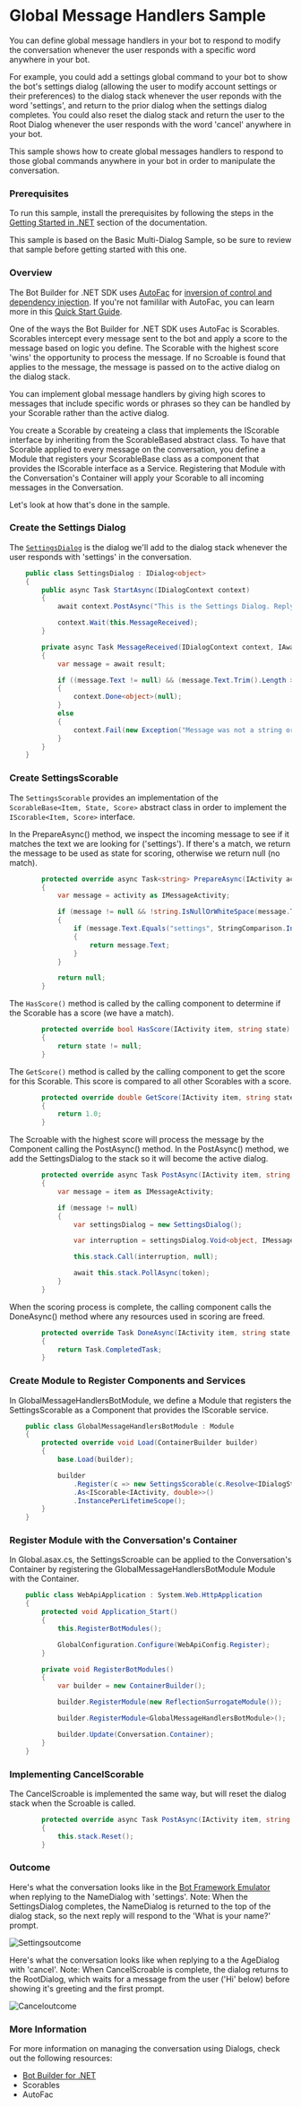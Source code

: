 # Global Message Handlers Sample

You can define global message handlers in your bot to respond to modify the conversation whenever the user responds with a specific word anywhere in your bot.

For example, you could add a settings global command to your bot to show the bot's settings dialog (allowing the user to modify account settings or their preferences) to the dialog stack whenever the user reponds with the word 'settings', and return to the prior dialog when the settings dialog completes. You could also reset the dialog stack and return the user to the Root Dialog whenever the user responds with the word 'cancel' anywhere in your bot.

This sample shows how to create global messages handlers to respond to those global commands anywhere in your bot in order to manipulate the conversation.

### Prerequisites

To run this sample, install the prerequisites by following the steps in the [Getting Started in .NET](https://docs.botframework.com/en-us/csharp/builder/sdkreference/gettingstarted.html) section of the documentation.

This sample is based on the Basic Multi-Dialog Sample, so be sure to review that sample before getting started with this one.

### Overview

The Bot Builder for .NET SDK uses [AutoFac](https://autofac.org/) for [inversion of control and dependency injection](https://martinfowler.com/articles/injection.html). If you're not famililar with AutoFac, you can learn more in this [Quick Start Guide](http://autofac.readthedocs.io/en/latest/getting-started/index.html).

One of the ways the Bot Builder for .NET SDK uses AutoFac is Scorables. Scorables intercept every message sent to the bot and apply a score to the message based on logic you define. The Scorable with the highest score 'wins' the opportunity to process the message. If no Scroable is found that applies to the message, the message is passed on to the active dialog on the dialog stack.

You can implement global message handlers by giving high scores to messages that include specific words or phrases so they can be handled by your Scorable rather than the active dialog.

You create a Scorable by createing a class that implements the IScorable interface by inheriting from the ScorableBased abstract class. To have that Scorable applied to every message on the conversation, you define a Module that registers your ScorableBase class as a component that provides the IScorable interface as a Service. Registering that Module with the Conversation's Container will apply your Scorable to all incoming messages in the Conversation.

Let's look at how that's done in the sample.

### Create the Settings Dialog

The [`SettingsDialog`](Dialogs/SettingsDialog.cs) is the dialog we'll add to the dialog stack whenever the user responds with 'settings' in the conversation.

````C#
    public class SettingsDialog : IDialog<object>
    {
        public async Task StartAsync(IDialogContext context)
        {
            await context.PostAsync("This is the Settings Dialog. Reply with anything to return to prior dialog.");

            context.Wait(this.MessageReceived);
        }

        private async Task MessageReceived(IDialogContext context, IAwaitable<IMessageActivity> result)
        {
            var message = await result;

            if ((message.Text != null) && (message.Text.Trim().Length > 0))
            {
                context.Done<object>(null);
            }
            else
            {
                context.Fail(new Exception("Message was not a string or was an empty string."));
            }
        }
    }
````

### Create SettingsScorable

The `SettingsScorable` provides an implementation of the `ScorableBase<Item, State, Score>` abstract class in order to implement the `IScorable<Item, Score>` interface. 

In the PrepareAsync() method, we inspect the incoming message to see if it matches the text we are looking for ('settings'). If there's a match, we return the message to be used as state for scoring, otherwise we return null (no match). 

````C#
        protected override async Task<string> PrepareAsync(IActivity activity, CancellationToken token)
        {
            var message = activity as IMessageActivity;

            if (message != null && !string.IsNullOrWhiteSpace(message.Text))
            {
                if (message.Text.Equals("settings", StringComparison.InvariantCultureIgnoreCase))
                {
                    return message.Text;
                }
            }

            return null;
        }
````
The `HasScore()` method is called by the calling component to determine if the Scorable has a score (we have a match).

````C#
        protected override bool HasScore(IActivity item, string state)
        {
            return state != null;
        }
````
The `GetScore()` method is called by the calling component to get the score for this Scorable. This score is compared to all other Scorables with a score. 
````C#
        protected override double GetScore(IActivity item, string state)
        {
            return 1.0;
        }
````
The Scroable with the highest score will process the message by the Component calling the PostAsync() method. In the PostAsync() method, we add the SettingsDialog to the stack so it will become the active dialog.
````C#
        protected override async Task PostAsync(IActivity item, string state, CancellationToken token)
        {
            var message = item as IMessageActivity;

            if (message != null)
            {
                var settingsDialog = new SettingsDialog();

                var interruption = settingsDialog.Void<object, IMessageActivity>();

                this.stack.Call(interruption, null);

                await this.stack.PollAsync(token);
            }
        }
````
When the scoring process is complete, the calling component calls the DoneAsync() method where any resources used in scoring are freed.
````C#
        protected override Task DoneAsync(IActivity item, string state, CancellationToken token)
        {
            return Task.CompletedTask;
        }
````
### Create Module to Register Components and Services
In GlobalMessageHandlersBotModule, we define a Module that registers the SettingsScorable as a Component that provides the IScorable service.
````C#
    public class GlobalMessageHandlersBotModule : Module
    {
        protected override void Load(ContainerBuilder builder)
        {
            base.Load(builder);

            builder
                .Register(c => new SettingsScorable(c.Resolve<IDialogStack>()))
                .As<IScorable<IActivity, double>>()
                .InstancePerLifetimeScope();
        }
    }
````

### Register Module with the Conversation's Container
In Global.asax.cs, the SettingsScroable can be applied to the Conversation's Container by registering the GlobalMessageHandlersBotModule Module with the Container.
````C#
    public class WebApiApplication : System.Web.HttpApplication
    {
        protected void Application_Start()
        {
            this.RegisterBotModules();

            GlobalConfiguration.Configure(WebApiConfig.Register);
        }

        private void RegisterBotModules()
        {
            var builder = new ContainerBuilder();

            builder.RegisterModule(new ReflectionSurrogateModule());

            builder.RegisterModule<GlobalMessageHandlersBotModule>();

            builder.Update(Conversation.Container);
        }
    }
````
### Implementing CancelScorable
The CancelScroable is implemented the same way, but will reset the dialog stack when the Scroable is called.
````C#
        protected override async Task PostAsync(IActivity item, string state, CancellationToken token)
        {
            this.stack.Reset();
        }
````

### Outcome

Here's what the conversation looks like in the [Bot Framework Emulator](https://docs.botframework.com/en-us/tools/bot-framework-emulator/#navtitle) when replying to the NameDialog with 'settings'. Note: When the SettingsDialog completes, the NameDialog is returned to the top of the dialog stack, so the next reply will respond to the 'What is your name?' prompt.

![Settingsoutcome](images/settingsoutcome.png)

Here's what the conversation looks like when replying to a the AgeDialog with 'cancel'. Note: When CancelScroable is complete, the dialog returns to the RootDialog, which waits for a message from the user ('Hi' below) before showing it's greeting and the first prompt.

![Canceloutcome](images/canceloutcome.png)

### More Information

For more information on managing the conversation using Dialogs, check out the following resources:
* [Bot Builder for .NET](https://docs.botframework.com/en-us/csharp/builder/sdkreference/index.html)
* Scorables
* AutoFac

